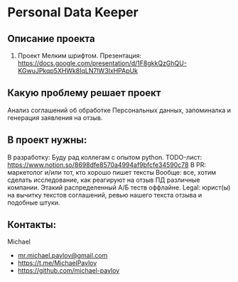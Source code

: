 # Personal Data Keeper
## Описание проекта
1. Проект Мелким шрифтом.
Презентация: https://docs.google.com/presentation/d/1F8gkkQzGhQU-KGwuJPkqp5XHWk8IqLN7lW3IxHPApUk

## Какую проблему решает проект
Анализ соглашений об обработке Персональных данных, запоминалка и генерация заявления на отзыв.
## В проект нужны:
В разработку: Буду рад коллегам с опытом python.
TODO-лист: https://www.notion.so/8698dfe8570a4994af9bfcfe34590c78
В PR: маркетолог и/или тот, кто хорошо пишет тексты
Вообще: все, хотим сделать исследование, как реагируют на отзыв ПД различные компании. Этакий распределенный A/Б теств оффлайне.
Legal: юрист(ы) на вычитку текстов соглашений, ревью нашего текста отзыва и подобные штуки. 
## Контакты:
Michael
* mr.michael.pavlov@gmail.com	
* https://t.me/MichaelPavlov	
* https://github.com/michael-pavlov
